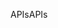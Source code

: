 <span data-ttu-id="4049a-101">APIs</span><span class="sxs-lookup"><span data-stu-id="4049a-101">APIs</span></span>